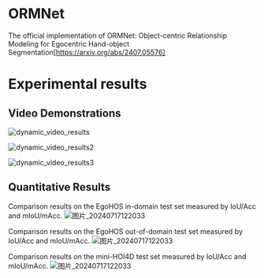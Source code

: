 # ORMNet
The official implementation of ORMNet: Object-centric Relationship Modeling for Egocentric Hand-object Segmentation[https://arxiv.org/abs/2407.05576]

# Experimental results
## Video Demonstrations

![dynamic_video_results](https://github.com/user-attachments/assets/161a49f5-13d8-4275-9b5b-a8a34d5426b9)

![dynamic_video_results2](https://github.com/user-attachments/assets/97d4438a-187d-40c8-a1af-80f1c583638f)

![dynamic_video_results3](https://github.com/user-attachments/assets/34fb78ae-83d9-4460-b4a7-da4497e66f34)

## Quantitative Results
Comparison results on the EgoHOS in-domain test set measured by IoU/Acc and mIoU/mAcc. 
![图片_20240717122033](https://github.com/user-attachments/assets/4740e4cc-8c0d-483d-bc02-786390335518#pic_center)

Comparison results on the EgoHOS out-of-domain test set measured by IoU/Acc and mIoU/mAcc. 
![图片_20240717122033](https://github.com/user-attachments/assets/b5845074-7a1d-4a83-9a88-4ff3f6e18cae#pic_center)

Comparison results on the mini-HOI4D test set measured by IoU/Acc and mIoU/mAcc. 
![图片_20240717122033](https://github.com/user-attachments/assets/0765073c-928a-4cde-a12b-3c1b409c6596#pic_center)







